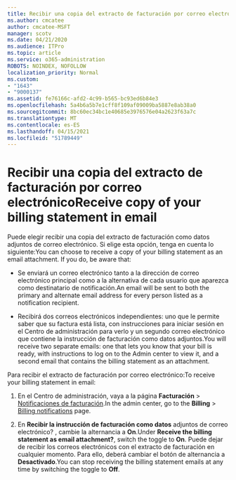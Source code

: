 ```yaml
---
title: Recibir una copia del extracto de facturación por correo electrónico
ms.author: cmcatee
author: cmcatee-MSFT
manager: scotv
ms.date: 04/21/2020
ms.audience: ITPro
ms.topic: article
ms.service: o365-administration
ROBOTS: NOINDEX, NOFOLLOW
localization_priority: Normal
ms.custom:
- "1643"
- "9000137"
ms.assetid: fe76166c-afd2-4c99-b565-bc93ed6b84e3
ms.openlocfilehash: 5a4b6a5b7e1cff8f109af09009ba5887e8ab38a0
ms.sourcegitcommit: 8bc60ec34bc1e40685e3976576e04a2623f63a7c
ms.translationtype: MT
ms.contentlocale: es-ES
ms.lasthandoff: 04/15/2021
ms.locfileid: "51789449"
---
```

# <a name="receive-copy-of-your-billing-statement-in-email"></a><span data-ttu-id="e2f73-102">Recibir una copia del extracto de facturación por correo electrónico</span><span class="sxs-lookup"><span data-stu-id="e2f73-102">Receive copy of your billing statement in email</span></span>

<span data-ttu-id="e2f73-p101">Puede elegir recibir una copia del extracto de facturación como datos adjuntos de correo electrónico. Si elige esta opción, tenga en cuenta lo siguiente:</span><span class="sxs-lookup"><span data-stu-id="e2f73-p101">You can choose to receive a copy of your billing statement as an email attachment. If you do, be aware that:</span></span>
  
- <span data-ttu-id="e2f73-105">Se enviará un correo electrónico tanto a la dirección de correo electrónico principal como a la alternativa de cada usuario que aparezca como destinatario de notificación.</span><span class="sxs-lookup"><span data-stu-id="e2f73-105">An email will be sent to both the primary and alternate email address for every person listed as a notification recipient.</span></span>

- <span data-ttu-id="e2f73-106">Recibirá dos correos electrónicos independientes: uno que le permite saber que su factura está lista, con instrucciones para iniciar sesión en el Centro de administración para verlo y un segundo correo electrónico que contiene la instrucción de facturación como datos adjuntos.</span><span class="sxs-lookup"><span data-stu-id="e2f73-106">You will receive two separate emails: one that lets you know that your bill is ready, with instructions to log on to the Admin center to view it, and a second email that contains the billing statement as an attachment.</span></span>

<span data-ttu-id="e2f73-107">Para recibir el extracto de facturación por correo electrónico:</span><span class="sxs-lookup"><span data-stu-id="e2f73-107">To receive your billing statement in email:</span></span>
  
1. <span data-ttu-id="e2f73-108">En el Centro de administración, vaya a la página **Facturación** \> [Notificaciones de facturación](https://go.microsoft.com/fwlink/p/?linkid=853212).</span><span class="sxs-lookup"><span data-stu-id="e2f73-108">In the admin center, go to the **Billing** \> [Billing notifications](https://go.microsoft.com/fwlink/p/?linkid=853212) page.</span></span>

2. <span data-ttu-id="e2f73-109">En **Recibir la instrucción de facturación como datos** adjuntos de correo electrónico? , cambie la alternancia a **On**.</span><span class="sxs-lookup"><span data-stu-id="e2f73-109">Under **Receive the billing statement as email attachment?**, switch the toggle to **On**.</span></span> <span data-ttu-id="e2f73-110">Puede dejar de recibir los correos electrónicos con el extracto de facturación en cualquier momento. Para ello, deberá cambiar el botón de alternancia a **Desactivado**.</span><span class="sxs-lookup"><span data-stu-id="e2f73-110">You can stop receiving the billing statement emails at any time by switching the toggle to **Off**.</span></span>